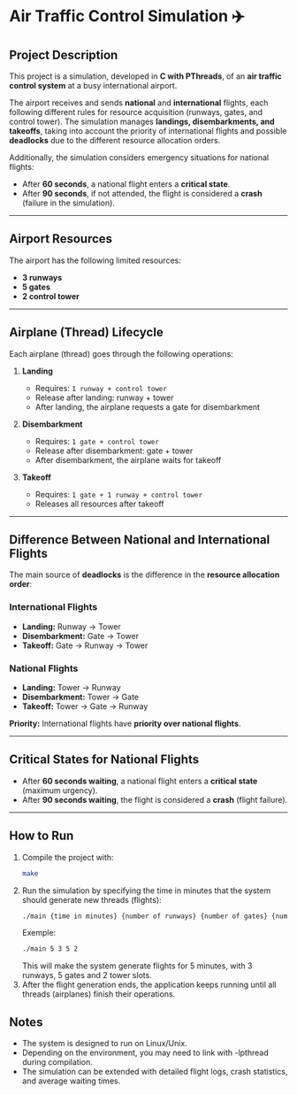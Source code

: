 # Air Traffic Control Simulation ✈️

## Project Description
This project is a simulation, developed in **C with PThreads**, of an **air traffic control system** at a busy international airport.  

The airport receives and sends **national** and **international** flights, each following different rules for resource acquisition (runways, gates, and control tower). The simulation manages **landings, disembarkments, and takeoffs**, taking into account the priority of international flights and possible **deadlocks** due to the different resource allocation orders.  

Additionally, the simulation considers emergency situations for national flights:
- After **60 seconds**, a national flight enters a **critical state**.
- After **90 seconds**, if not attended, the flight is considered a **crash** (failure in the simulation).

---

## Airport Resources
The airport has the following limited resources:

- **3 runways**
- **5 gates**  
- **2 control tower**

---

## Airplane (Thread) Lifecycle
Each airplane (thread) goes through the following operations:

1. **Landing**
   - Requires: `1 runway + control tower`
   - Release after landing: runway + tower
   - After landing, the airplane requests a gate for disembarkment

2. **Disembarkment**
   - Requires: `1 gate + control tower`
   - Release after disembarkment: gate + tower
   - After disembarkment, the airplane waits for takeoff

3. **Takeoff**
   - Requires: `1 gate + 1 runway + control tower`
   - Releases all resources after takeoff  

---

## Difference Between National and International Flights
The main source of **deadlocks** is the difference in the **resource allocation order**:

### International Flights
- **Landing:** Runway → Tower  
- **Disembarkment:** Gate → Tower  
- **Takeoff:** Gate → Runway → Tower  

### National Flights
- **Landing:** Tower → Runway  
- **Disembarkment:** Tower → Gate  
- **Takeoff:** Tower → Gate → Runway  

**Priority:** International flights have **priority over national flights**.

---

## Critical States for National Flights
- After **60 seconds waiting**, a national flight enters a **critical state** (maximum urgency).  
- After **90 seconds waiting**, the flight is considered a **crash** (flight failure).  

---

## How to Run
1. Compile the project with:
   ```bash
   make
   ```
2. Run the simulation by specifying the time in minutes that the system should generate new threads (flights):
   ```bash
   ./main {time in minutes} {number of runways} {number of gates} {number of tower slots}
   ```
   Exemple:
   ```bash
   ./main 5 3 5 2
   ```
   This will make the system generate flights for 5 minutes, with 3 runways, 5 gates and 2 tower slots.
3. After the flight generation ends, the application keeps running until all threads (airplanes) finish their operations.

## Notes
- The system is designed to run on Linux/Unix.
- Depending on the environment, you may need to link with -lpthread during compilation.
- The simulation can be extended with detailed flight logs, crash statistics, and average waiting times.
